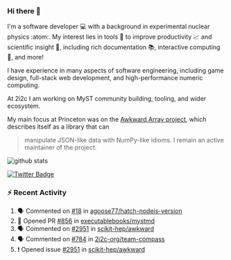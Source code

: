 ### Hi there 👋 

I'm a software developer 💻 with a background in experimental nuclear physics :atom:. My interest lies in tools :wrench: to improve productivity :chart_with_upwards_trend: and scientific insight :telescope:, including rich documentation 📚, interactive computing 🧮, and more! 

I have experience in many aspects of software engineering, including game design, full-stack web development, and high-performance numeric computing. 

At 2i2c I am working on MyST community building, tooling, and wider ecosystem. 

My main focus at Princeton was on the [Awkward Array project](awkward-array.org/), which describes itself as a library that can 
> manipulate JSON-like data with NumPy-like idioms. I remain an active maintainer of the project. 

![github stats](https://github-readme-stats.vercel.app/api?username=agoose77&show_icons=true&hide_rank=true&hide_title=true&bg_color=30,e76445,904e95&text_color=efe3ec&icon_color=efe3ec)
<!--
**agoose77/agoose77** is a ✨ _special_ ✨ repository because its `README.md` (this file) appears on your GitHub profile.

Here are some ideas to get you started:

- 🔭 I’m currently working on ...
- 🌱 I’m currently learning ...
- 👯 I’m looking to collaborate on ...
- 🤔 I’m looking for help with ...
- 💬 Ask me about ...
- 📫 How to reach me: ...
- 😄 Pronouns: ...
- ⚡ Fun fact: ...
-->

[![Twitter Badge](https://img.shields.io/twitter/follow/agoose77?style=flat-square&logo=Twitter&logoColor=white&color=cornflowerblue)](https://twitter.com/agoose77)

### :zap: Recent Activity

<!--START_SECTION:activity-->
1. 🗣 Commented on [#18](https://github.com/agoose77/hatch-nodejs-version/pull/18#issuecomment-1895398005) in [agoose77/hatch-nodejs-version](https://github.com/agoose77/hatch-nodejs-version)
2. 💪 Opened PR [#856](https://github.com/executablebooks/mystmd/pull/856) in [executablebooks/mystmd](https://github.com/executablebooks/mystmd)
3. 🗣 Commented on [#2951](https://github.com/scikit-hep/awkward/issues/2951#issuecomment-1894066181) in [scikit-hep/awkward](https://github.com/scikit-hep/awkward)
4. 🗣 Commented on [#784](https://github.com/2i2c-org/team-compass/issues/784#issuecomment-1894055527) in [2i2c-org/team-compass](https://github.com/2i2c-org/team-compass)
5. ❗ Opened issue [#2951](https://github.com/scikit-hep/awkward/issues/2951) in [scikit-hep/awkward](https://github.com/scikit-hep/awkward)
<!--END_SECTION:activity-->
